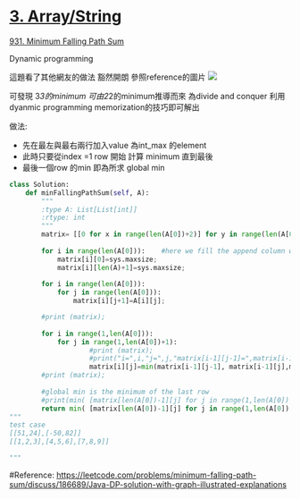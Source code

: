 # [3. Array/String](/arraystring.md)


[931. Minimum Falling Path Sum](https://leetcode.com/problems/minimum-falling-path-sum/)

Dynamic programming

這題看了其他網友的做法  豁然開朗
參照reference的圖片
![](/assets/MinimumFallingPathSum.png)

可發現
3*3的minimum 可由2*2的minimum推導而來  為divide and conquer 
利用dyanmic programming memorization的技巧即可解出

做法:

* 先在最左與最右兩行加入value 為int_max 的element
* 此時只要從index =1 row 開始 計算 minimum 直到最後
* 最後一個row 的min 即為所求 global min


```python
class Solution:
    def minFallingPathSum(self, A):
        """
        :type A: List[List[int]]
        :rtype: int
        """
        matrix= [[0 for x in range(len(A[0])+2)] for y in range(len(A[0]))];
    
        for i in range(len(A[0])):    #here we fill the append column with INT max.
            matrix[i][0]=sys.maxsize;
            matrix[i][len(A)+1]=sys.maxsize;
        
        for i in range(len(A[0])):
            for j in range(len(A[0])):
                matrix[i][j+1]=A[i][j];

        #print (matrix);
      
        for i in range(1,len(A[0])):
            for j in range(1,len(A[0])+1):
                    #print (matrix);
                    #print("i=",i,"j=",j,"matrix[i-1][j-1]=",matrix[i-1][j-1],"matrix[i-1][j]=",matrix[i-1][j],"matrix[i-1][j+1]=",matrix[i-1][j+1]);
                    matrix[i][j]=min(matrix[i-1][j-1], matrix[i-1][j],matrix[i-1][j+1])+matrix[i][j];
        #print (matrix);
        
        #global min is the minimum of the last row
        #print(min( [matrix[len(A[0])-1][j] for j in range(1,len(A[0]) +1 )]));
        return min( [matrix[len(A[0])-1][j] for j in range(1,len(A[0]) +1 )]);  
"""
test case
[[51,24],[-50,82]]
[[1,2,3],[4,5,6],[7,8,9]]

"""

```

#Reference:
https://leetcode.com/problems/minimum-falling-path-sum/discuss/186689/Java-DP-solution-with-graph-illustrated-explanations